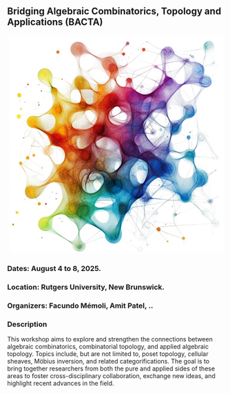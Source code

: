 ## Bridging Algebraic Combinatorics, Topology and Applications (BACTA)


![image](./BACTA.jpeg)

### Dates: August 4 to 8, 2025.
### Location: Rutgers University, New Brunswick.
### Organizers: Facundo Mémoli, Amit Patel, ..
### Description

This workshop aims to explore and strengthen the connections between algebraic combinatorics, combinatorial topology, and applied algebraic topology. Topics include, but are not limited to, poset topology, cellular sheaves, Möbius inversion, and related categorifications. The goal is to bring together researchers from both the pure and applied sides of these areas to foster cross-disciplinary collaboration, exchange new ideas, and highlight recent advances in the field.

